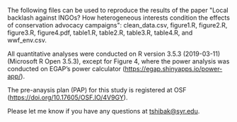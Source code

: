 The following files can be used to reproduce the results of the paper "Local backlash against INGOs? How heterogeneous interests condition the effects of conservation advocacy campaigns": clean_data.csv, figure1.R, figure2.R, figure3.R, figure4.pdf, table1.R, table2.R, table3.R, table4.R, and wwf_env.csv.

All quantitative analyses were conducted on R version 3.5.3 (2019-03-11) (Microsoft R Open 3.5.3), except for Figure 4, where the power analysis was conducted on EGAP’s power calculator (https://egap.shinyapps.io/power-app/).

The pre-anaysis plan (PAP) for this study is registered at OSF (https://doi.org/10.17605/OSF.IO/4V9GY).

Please let me know if you have any questions at tshibak@syr.edu.